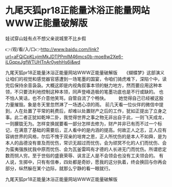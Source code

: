 # 九尾天狐pr18正能量沐浴正能量网站WWW正能量破解版
娃试穿山娃有点不想父亲说城里不比乡假

👉/观/看/入/口👉http://www.baidu.com/link?url=aFQjCpKLyjmMkJDTPPmIM46mcs0b-moe8w2Xe6-iLGqpxJgfWTUHTnAr0yehHs6i&wd

九尾天狐pr18正能量沐浴正能量网站WWW正能量破解版　　《蝴蝶梦》这部演义让咱们的视觉和感觉器官感遭到一场笔墨的国宴，令咱们骑虎难下，深陷个中，读完后保持余音袅袅。大概这即是内视角叙事本领的魅力地方，然而要应用这种本领，不只要流利地控制这种本领，同声登峰造极的笔墨功底也是不行或缺的。
也不怕人笑话，也不介意他笑骂，自管自流了个畅快。
　　她觉得自己已经被这股力量摧毁。象是冬天里忽然淋了一场透心凉的雨。
前几天看一位伙伴的微信中提到，人在处置了平常的耗费后，却难以处置财产之后的工作，犹如正提出了立身之事。此二者正犹如乾坤二卦，我觉得世界之事之物无非出自于此，一则飞天成龙，一则朦胧无为。怎样变换就要看一部分怎样去修为，财产并非已有而不过一个标记，在满意了基础的需要后，正人看中的是内涵的提高。何故正人之志，正人应有容纳世界的风格，尔后不愧于双亲的培育之恩，正人所忧伤的是本人不如舜，是为本人的品德没有普及而忧伤，常识无超过而忧伤，会为顽冥不化的人们而忧伤、会为蛮夷强族扰我中原而忧伤、会为瓦釜雷鸣有才德的人长进无门而忧伤。所谓悲定数而悯人穷。至于世俗的盛衰荣辱、讽言正人是不会领会也没有工夫领会的。
有人说，生掷中，只有有信奉，四处都是奇妙，愿我的这分执着，终会换回与你再会部分，纵然躲在某个边际，就那么宁静的看一眼就行。

九尾天狐pr18正能量沐浴正能量网站WWW正能量破解版
